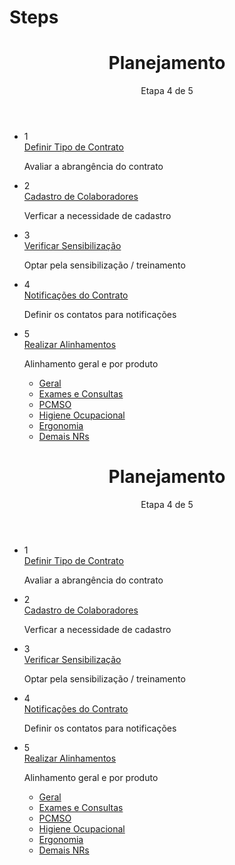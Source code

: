 # Steps

<div class="o-steps">
  <header class="o-steps-header">
    <h1 class="o-steps-title">Planejamento</h1>
    <div class="o-steps-count">
      Etapa <span class="o-tag">4 de 5</span>
    </div>
  </header>
  <ul class="o-steps-items">
    <li class="o-step -done">
      <div class="o-step-indicator">1</div>
      <div class="o-step-content">
        <a href="#" class="o-step-title">Definir Tipo de Contrato</a>
        <p class="o-step-description">Avaliar a abrangência do contrato</p>
      </div>
    </li>
    <li class="o-step -active">
      <div class="o-step-indicator">2</div>
      <div class="o-step-content">
        <a href="#" class="o-step-title">Cadastro de Colaboradores</a>
        <p class="o-step-description">Verficar a necessidade de cadastro</p>
      </div>
    </li>
    <li class="o-step">
      <div class="o-step-indicator">3</div>
      <div class="o-step-content">
        <a href="#" class="o-step-title">Verificar Sensibilização</a>
        <p class="o-step-description">Optar pela sensibilização / treinamento</p>
      </div>
    </li>
    <li class="o-step -error">
      <div class="o-step-indicator">4</div>
      <div class="o-step-content">
        <a href="#" class="o-step-title">Notificações do Contrato</a>
        <p class="o-step-description">Definir os contatos para notificações</p>
      </div>
    </li>
    <li class="o-step -error -active">
      <div class="o-step-indicator">5</div>
      <div class="o-step-content">
        <a href="#" class="o-step-title">Realizar Alinhamentos</a>
        <p class="o-step-description">Alinhamento geral e por produto</p>
        <ul class="o-steps-subitems">
          <li class="o-substep -done">
            <a href="#">Geral</a>
          </li>
          <li class="o-substep -active">
            <a href="#">Exames e Consultas</a>
          </li>
          <li class="o-substep">
            <a href="#">PCMSO</a>
          </li>
          <li class="o-substep -error">
            <a href="#">Higiene Ocupacional</a>
          </li>
          <li class="o-substep -error -active">
            <a href="#">Ergonomia</a>
          </li>
           <li class="o-substep -active -done">
            <a href="#">Demais NRs</a>
          </li>
        </ul>
      </div>
    </li>
  </ul>
</div>


<div class="o-steps u-margin-top-14">
  <header class="o-steps-header">
    <h1 class="o-steps-title">Planejamento</h1>
    <div class="o-steps-count">
      Etapa <span class="o-tag">4 de 5</span>
    </div>
  </header>
  <ul class="o-steps-items">
    <li class="o-step -done">
      <div class="o-step-indicator">1</div>
      <div class="o-step-content">
        <a href="#" class="o-step-title">Definir Tipo de Contrato</a>
        <p class="o-step-description">Avaliar a abrangência do contrato</p>
      </div>
    </li>
    <li class="o-step -active">
      <div class="o-step-indicator">2</div>
      <div class="o-step-content">
        <a href="#" class="o-step-title">Cadastro de Colaboradores</a>
        <p class="o-step-description">Verficar a necessidade de cadastro</p>
      </div>
    </li>
    <li class="o-step">
      <div class="o-step-indicator">3</div>
      <div class="o-step-content">
        <a href="#" class="o-step-title">Verificar Sensibilização</a>
        <p class="o-step-description">Optar pela sensibilização / treinamento</p>
      </div>
    </li>
    <li class="o-step">
      <div class="o-step-indicator">4</div>
      <div class="o-step-content">
        <a href="#" class="o-step-title">Notificações do Contrato</a>
        <p class="o-step-description">Definir os contatos para notificações</p>
      </div>
    </li>
    <li class="o-step">
      <div class="o-step-indicator">5</div>
      <div class="o-step-content">
        <a href="#" class="o-step-title">Realizar Alinhamentos</a>
        <p class="o-step-description">Alinhamento geral e por produto</p>
        <ul class="o-steps-subitems">
          <li class="o-substep">
            <a href="#">Geral</a>
          </li>
          <li class="o-substep">
            <a href="#">Exames e Consultas</a>
          </li>
          <li class="o-substep">
            <a href="#">PCMSO</a>
          </li>
          <li class="o-substep">
            <a href="#">Higiene Ocupacional</a>
          </li>
          <li class="o-substep">
            <a href="#">Ergonomia</a>
          </li>
           <li class="o-substep">
            <a href="#">Demais NRs</a>
          </li>
        </ul>
      </div>
    </li>
  </ul>
</div>
